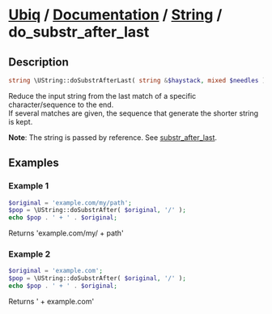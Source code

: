 [Ubiq](https://github.com/Pixel418/Ubiq#readme) / [Documentation](../index.md#readme) / [String](../index.md#string) / do_substr_after_last
======


Description
-------- 

```php
string \UString::doSubstrAfterLast( string &$haystack, mixed $needles );
```

Reduce the input string from the last match of a specific character/sequence to the end. <br>
If several matches are given, the sequence that generate the shorter string is kept.

**Note**: The string is passed by reference. See [substr_after_last](./substr_after_last.md#readme).



Examples
--------

### Example 1

```php
$original = 'example.com/my/path';
$pop = \UString::doSubstrAfter( $original, '/' );
echo $pop . ' + ' . $original;
```
Returns 'example.com/my/ + path'

### Example 2

```php
$original = 'example.com';
$pop = \UString::doSubstrAfter( $original, '/' );
echo $pop . ' + ' . $original;
```
Returns ' + example.com'